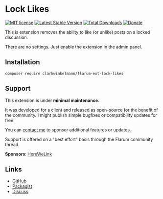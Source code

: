 # Lock Likes

[![MIT license](https://img.shields.io/badge/license-MIT-blue.svg)](https://github.com/clarkwinkelmann/flarum-ext-lock-likes/blob/master/LICENSE.md) [![Latest Stable Version](https://img.shields.io/packagist/v/clarkwinkelmann/flarum-ext-lock-likes.svg)](https://packagist.org/packages/clarkwinkelmann/flarum-ext-lock-likes) [![Total Downloads](https://img.shields.io/packagist/dt/clarkwinkelmann/flarum-ext-lock-likes.svg)](https://packagist.org/packages/clarkwinkelmann/flarum-ext-lock-likes) [![Donate](https://img.shields.io/badge/paypal-donate-yellow.svg)](https://www.paypal.me/clarkwinkelmann)

This is extension removes the ability to like (or unlike) posts on a locked discussion.

There are no settings. Just enable the extension in the admin panel.

## Installation

    composer require clarkwinkelmann/flarum-ext-lock-likes

## Support

This extension is under **minimal maintenance**.

It was developed for a client and released as open-source for the benefit of the community.
I might publish simple bugfixes or compatibility updates for free.

You can [contact me](https://clarkwinkelmann.com/flarum) to sponsor additional features or updates.

Support is offered on a "best effort" basis through the Flarum community thread.

**Sponsors**: [HereWeLink](https://www.herewelink.fr/)

## Links

- [GitHub](https://github.com/clarkwinkelmann/flarum-ext-lock-likes)
- [Packagist](https://packagist.org/packages/clarkwinkelmann/flarum-ext-lock-likes)
- [Discuss](https://discuss.flarum.org/d/23078)
